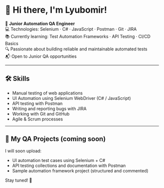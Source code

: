 # 👋 Hi there, I'm Lyubomir!

🎯 **Junior Automation QA Engineer**  
💻 Technologies: Selenium · C# · JavaScript · Postman · Git · JIRA  
📚 Currently learning: Test Automation Frameworks · API Testing · CI/CD Basics  
🔍 Passionate about building reliable and maintainable automated tests  
📬 Open to Junior QA opportunities

---

## 🛠️ Skills

- Manual testing of web applications
- UI Automation using Selenium WebDriver (C# / JavaScript)
- API testing with Postman
- Writing and reporting bugs with JIRA
- Working with Git and GitHub
- Agile & Scrum processes

---

## 📂 My QA Projects (coming soon)

I will soon upload:
- UI automation test cases using Selenium + C#
- API testing collections and documentation with Postman
- Sample automation framework project (structured and commented)

Stay tuned! 🚀
<!---
LyubomirStrinski/LyubomirStrinski is a ✨ special ✨ repository because its `README.md` (this file) appears on your GitHub profile.
You can click the Preview link to take a look at your changes.
--->
